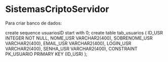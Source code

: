 # SistemasCriptoServidor

Para criar banco de dados:

create sequence usuariosID start with 0;
create table tab_usuarios (
ID_USR INTEGER NOT NULL,
NOME_USR VARCHAR2(400),
SOBRENOME_USR VARCHAR2(400),
EMAIL_USR VARCHAR2(400),
LOGIN_USR VARCHAR2(400),
SENHA_USR VARCHAR2(400),
CONSTRAINT PK_USUARIO PRIMARY KEY (ID_USR)
);

